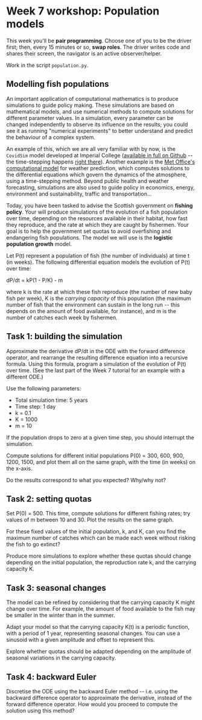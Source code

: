 # Week 7 workshop: Population models

This week you'll be **pair programming**. Choose one of you to be the driver first; then, every 15 minutes or so, **swap roles**. The driver writes code and shares their screen, the navigator is an active observer/helper.

Work in the script `population.py`.

## Modelling fish populations

An important application of computational mathematics is to produce simulations to guide policy making. These simulations are based on mathematical models, and use numerical methods to compute solutions for different parameter values. In a simulation, every parameter can be changed independently to observe its influence on the results; you could see it as running "numerical experiments" to better understand and predict the behaviour of a complex system.

An example of this, which we are all very familiar with by now, is the `CovidSim` model developed at Imperial College ([available in full on Github](https://github.com/mrc-ide/covid-sim) -- the time-stepping happens [right there](https://github.com/mrc-ide/covid-sim/blob/master/src/CovidSim.cpp#L3179)). Another example is the [Met Office's computational model](https://www.metoffice.gov.uk/research/approach/modelling-systems/unified-model/index) for weather prediction, which computes solutions to the differential equations which govern the dynamics of the atmosphere, using a time-stepping method. Beyond public health and weather forecasting, simulations are also used to guide policy in economics, energy, environment and sustainability, traffic and transportation...

Today, you have been tasked to advise the Scottish government on **fishing policy**. Your will produce simulations of the evolution of a fish population over time, depending on the resources available in their habitat, how fast they reproduce, and the rate at which they are caught by fishermen. Your goal is to help the government set quotas to avoid overfishing and endangering fish populations. The model we will use is the **logistic population growth** model.

Let P(t) represent a population of fish (the number of individuals) at time t (in weeks). The following differential equation models the evolution of P(t) over time:

dP/dt = kP(1 - P/K) - m

where k is the rate at which these fish reproduce (the number of new baby fish per week), K is the *carrying capacity* of this population (the maximum number of fish that the environment can sustain in the long run -- this depends on the amount of food available, for instance), and m is the number of catches each week by fishermen.

## Task 1: building the simulation

Approximate the derivative dP/dt in the ODE with the forward difference operator, and rearrange the resulting difference equation into a recursive formula. Using this formula, program a simulation of the evolution of P(t) over time. (See the last part of the Week 7 tutorial for an example with a different ODE.)

Use the following parameters:
- Total simulation time: 5 years
- Time step: 1 day
- k = 0.1
- K = 1000
- m = 10

If the population drops to zero at a given time step, you should interrupt the simulation.

Compute solutions for different initial populations P(0) = 300, 600, 900, 1200, 1500, and plot them all on the same graph, with the time (in weeks) on the x-axis.

Do the results correspond to what you expected? Why/why not?

## Task 2: setting quotas

Set P(0) = 500. This time, compute solutions for different fishing rates; try values of m between 10 and 30. Plot the results on the same graph.

For these fixed values of the initial population, k, and K, can you find the maximum number of catches which can be made each week without risking the fish to go extinct?

Produce more simulations to explore whether these quotas should change depending on the initial population, the reproduction rate k, and the carrying capacity K.

## Task 3: seasonal changes

The model can be refined by considering that the carrying capacity K might change over time. For example, the amount of food available to the fish may be smaller in the winter than in the summer.

Adapt your model so that the carrying capacity K(t) is a periodic function, with a period of 1 year, representing seasonal changes. You can use a sinusoid with a given amplitude and offset to represent this.

Explore whether quotas should be adapted depending on the amplitude of seasonal variations in the carrying capacity.

## Task 4: backward Euler

Discretise the ODE using the backward Euler method -- i.e. using the backward difference operator to approximate the derivative, instead of the forward difference operator. How would you proceed to compute the solution using this method?
